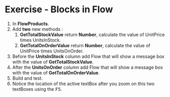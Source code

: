 ﻿# Exercise - Blocks in Flow

1.	In **FlowProducts**.
2.  Add **two** new methods :
    1. **GetTotalStockValue** return **Number**, calculate the value of UnitPrice times UnitsInStock.
    2. **GetTotalOnOrderValue** return **Number**, calculate the value of UnitPrice times UnitsOnOrder.
3.  Before the **UnitsInStock** column add Flow that will show a message box with the value of **GetTotalStockValue**.
4.  After the **UnitsOnOrder** column add Flow that will show a message box with the value of **GetTotalOnOrderValue**.
5.	Build and test.
6.	Notice the location of the active textBox after you zoom on this two textBoxes using the <kbd>F5</kbd>.




